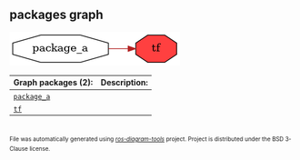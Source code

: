 <!--
File was automatically generated using 'ros-diagram-tools' project.
Project is distributed under the BSD 3-Clause license.
-->

## packages graph

[![tf](tf.png "tf")](tf.png)

| Graph packages (2): | Description: |
| ----------------------------------- | ------------ |
| [`package_a`](package_a.html) |  |
| [`tf`](tf.html) |  |


</br>
<font size="1">
File was automatically generated using <a href="https://github.com/anetczuk/ros-diagram-tools"><i>ros-diagram-tools</i></a> project.
Project is distributed under the BSD 3-Clause license.
</font>

